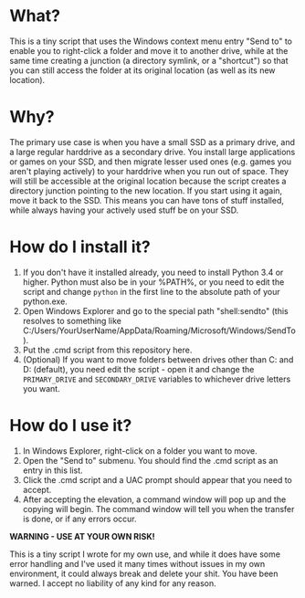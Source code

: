 # What?
This is a tiny script that uses the Windows context menu entry "Send to" to enable you to right-click a folder and move it to another drive, while at the same time creating a junction (a directory symlink, or a "shortcut") so that you can still access the folder at its original location (as well as its new location).

# Why?
The primary use case is when you have a small SSD as a primary drive, and a large regular harddrive as a secondary drive. You install large applications or games on your SSD, and then migrate lesser used ones (e.g. games you aren't playing actively) to your harddrive when you run out of space. They will still be accessible at the original location because the script creates a directory junction pointing to the new location. If you start using it again, move it back to the SSD. This means you can have tons of stuff installed, while always having your actively used stuff be on your SSD.

# How do I install it?
1. If you don't have it installed already, you need to install Python 3.4 or higher. Python must also be in your %PATH%, or you need to edit the script and change `python` in the first line to the absolute path of your python.exe.
1. Open Windows Explorer and go to the special path "shell:sendto" (this resolves to something like C:/Users/YourUserName/AppData/Roaming/Microsoft/Windows/SendTo).
1. Put the .cmd script from this repository here.
1. (Optional) If you want to move folders between drives other than C: and D: (default), you need edit the script - open it and change the `PRIMARY_DRIVE` and `SECONDARY_DRIVE` variables to whichever drive letters you want.

# How do I use it?
1. In Windows Explorer, right-click on a folder you want to move.
1. Open the "Send to" submenu. You should find the .cmd script as an entry in this list.
1. Click the .cmd script and a UAC prompt should appear that you need to accept.
1. After accepting the elevation, a command window will pop up and the copying will begin. The command window will tell you when the transfer is done, or if any errors occur.

**WARNING - USE AT YOUR OWN RISK!**

This is a tiny script I wrote for my own use, and while it does have some error handling and I've used it many times without issues in my own environment, it could always break and delete your shit. You have been warned. I accept no liability of any kind for any reason.
